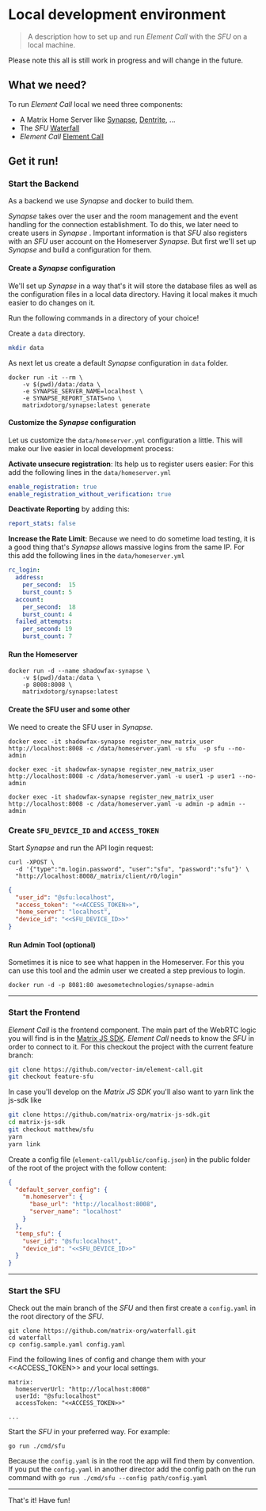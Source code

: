 # Local development environment

> A description how to set up and run _Element Call_ with the _SFU_ on a local machine.

Please note this all is still work in progress and will change in the future.

## What we need?

To run _Element Call_ local we need three components:

- A Matrix Home Server like [Synapse](https://matrix.org/docs/projects/server/synapse), [Dentrite](https://matrix.org/docs/projects/server/dendrite), ...
- The _SFU_ [Waterfall](https://github.com/matrix-org/waterfall) 
- _Element Call_ [Element Call](https://element.io/blog/introducing-native-matrix-voip-with-element-call/)

## Get it run!

### Start the Backend
As a backend we use _Synapse_ and docker to build them.

_Synapse_ takes over the user and the room management and the event handling for the connection establishment.
To do this, we later need to create users in _Synapse_ .
Important information is that _SFU_ also registers with an _SFU_ user account on the Homeserver _Synapse_.
But first we'll set up _Synapse_ and build a configuration for them. 

#### Create a _Synapse_ configuration
We'll set up _Synapse_ in a way that's it will store the database files as well as the configuration files in a local data directory.
Having it local makes it much easier to do changes on it.

Run the following commands in a directory of your choice!

Create a `data` directory.
```bash
mkdir data
```
As next let us create a default _Synapse_ configuration in `data` folder.
```shell
docker run -it --rm \
    -v $(pwd)/data:/data \
    -e SYNAPSE_SERVER_NAME=localhost \
    -e SYNAPSE_REPORT_STATS=no \
    matrixdotorg/synapse:latest generate
```

#### Customize the _Synapse_ configuration
Let us customize the `data/homeserver.yml` configuration a little.
This will make our live easier in local development process:

**Activate unsecure registration**: Its help us to register users easier:
For this add the following lines in the `data/homeserver.yml`
```yaml
enable_registration: true
enable_registration_without_verification: true
```

**Deactivate Reporting** by adding this:
```yaml
report_stats: false
```

**Increase the Rate Limit**: Because we need to do sometime load testing, it is a good thing that's _Synapse_ allows massive logins from the same IP.
For this add the following lines in the `data/homeserver.yml`
```yaml
rc_login:
  address:
    per_second:  15
    burst_count: 5
  account:
    per_second:  18
    burst_count: 4
  failed_attempts:
    per_second: 19
    burst_count: 7
```

#### Run the Homeserver

```shell
docker run -d --name shadowfax-synapse \
    -v $(pwd)/data:/data \
    -p 8008:8008 \
    matrixdotorg/synapse:latest
```

#### Create the SFU user and some other
We need to create the SFU user in _Synapse_.

```shell
docker exec -it shadowfax-synapse register_new_matrix_user http://localhost:8008 -c /data/homeserver.yaml -u sfu  -p sfu --no-admin
```
```shell
docker exec -it shadowfax-synapse register_new_matrix_user http://localhost:8008 -c /data/homeserver.yaml -u user1 -p user1 --no-admin
```
```shell
docker exec -it shadowfax-synapse register_new_matrix_user http://localhost:8008 -c /data/homeserver.yaml -u admin -p admin --admin
```

### Create `SFU_DEVICE_ID` and `ACCESS_TOKEN`

Start _Synapse_ and run the API login request:

```shell
curl -XPOST \
  -d '{"type":"m.login.password", "user":"sfu", "password":"sfu"}' \
  "http://localhost:8008/_matrix/client/r0/login"
```
```json
{
  "user_id": "@sfu:localhost",
  "access_token": "<<ACCESS_TOKEN>>",
  "home_server": "localhost",
  "device_id": "<<SFU_DEVICE_ID>>"
}
```

#### Run Admin Tool (optional)

Sometimes it is nice to see what happen in the Homeserver. 
For this you can use this tool and the admin user we created a step previous to login.

```shell
docker run -d -p 8081:80 awesometechnologies/synapse-admin
```

---

### Start the Frontend
_Element Call_ is the frontend component. 
The main part of the WebRTC logic you will find is in the [Matrix JS SDK](https://github.com/matrix-org/matrix-js-sdk).
_Element Call_ needs to know the _SFU_ in order to connect to it.
For this checkout the project with the current feature branch:

```bash
git clone https://github.com/vector-im/element-call.git
git checkout feature-sfu
```

In case you'll develop on the _Matrix JS SDK_ you'll also want to yarn link the js-sdk like
```bash
git clone https://github.com/matrix-org/matrix-js-sdk.git
cd matrix-js-sdk
git checkout matthew/sfu
yarn
yarn link
```

Create a config file (`element-call/public/config.json`) in the public folder of the root of the project with the follow content:

```json
{
  "default_server_config": {
    "m.homeserver": {
      "base_url": "http://localhost:8008",
      "server_name": "localhost"
    }
  },
  "temp_sfu": {
    "user_id": "@sfu:localhost",
    "device_id": "<<SFU_DEVICE_ID>>"
  }
}
```

---

### Start the SFU

Check out the main branch of the _SFU_ and then first create a `config.yaml` in the root directory of the _SFU_.

```
git clone https://github.com/matrix-org/waterfall.git
cd waterfall
cp config.sample.yaml config.yaml
```

Find the following lines of config and change them with your <<ACCESS_TOKEN>> and your local settings.

```
matrix:
  homeserverUrl: "http://localhost:8008"
  userId: "@sfu:localhost"
  accessToken: "<<ACCESS_TOKEN>>"
  
...  
```

Start the _SFU_ in your preferred way. For example:

```
go run ./cmd/sfu
```

Because the `config.yaml` is in the root the app will find them by convention. 
If you put the `config.yaml` in another director add the config path on the run command with `go run ./cmd/sfu --config path/config.yaml`

---

That's it! Have fun!
